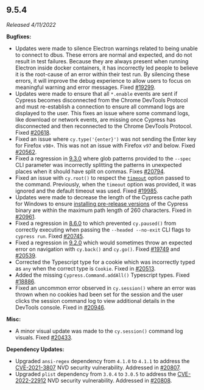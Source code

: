 ## 9.5.4

_Released 4/11/2022_

**Bugfixes:**

- Updates were made to silence Electron warnings related to being unable to
  connect to dbus. These errors are normal and expected, and do not result in
  test failures. Because they are always present when running Electron inside
  docker containers, it has incorrectly led people to believe it is the
  root-cause of an error within their test run. By silencing these errors, it
  will improve the debug experience to allow users to focus on meaningful
  warning and error messages. Fixed
  [#19299](https://github.com/cypress-io/cypress/issues/19299).
- Updates were made to ensure that all `*.enable` events are sent if Cypress
  becomes disconnected from the Chrome DevTools Protocol and must re-establish a
  connection to ensure all command logs are displayed to the user. This fixes an
  issue where some command logs, like download or network events, are missing
  once Cypress has disconnected and then reconnected to the Chrome DevTools
  Protocol. Fixed [#20618](https://github.com/cypress-io/cypress/issues/20618).
- Fixed an issue where `cy.type('{enter}')` was not sending the Enter key for
  Firefox `v98+`. This was not an issue with Firefox `v97` and below. Fixed
  [#20562](https://github.com/cypress-io/cypress/issues/20562).
- Fixed a regression in [9.3.0](/guides/references/changelog#9-3-0) where glob
  patterns provided to the `--spec` CLI parameter was incorrectly splitting the
  patterns in unexpected places when it should have split on commas. Fixes
  [#20794](https://github.com/cypress-io/cypress/issues/20794).
- Fixed an issue with `cy.root()` to respect the
  [`timeout`](/api/commands/root#Arguments) option passed to the command.
  Previously, when the `timeout` option was provided, it was ignored and the
  default timeout was used. Fixed
  [#19985](https://github.com/cypress-io/cypress/issues/19985).
- Updates were made to decrease the length of the Cypress cache path for Windows
  to ensure
  [installing pre-release versions](/guides/getting-started/installing-cypress#Install-pre-release-version)
  of the Cypress binary are within the maximum path length of 260 characters.
  Fixed in [#20961](https://github.com/cypress-io/cypress/pulls/20961).
- Fixed a regression in [8.6.0](/guides/references/changelog#8-6-0) to which
  prevented `cy.paused()` from correctly executing when passing the
  `--headed --no-exit` CLI flags to `cypress run`. Fixed
  [#20745](https://github.com/cypress-io/cypress/issues/20745).
- Fixed a regression in [9.2.0](/guides/references/changelog#9-2-0) which would
  sometimes throw an expected error on navigation with `cy.back()` and
  `cy.go()`. Fixed [#19749](https://github.com/cypress-io/cypress/issues/19749)
  and [#20539](https://github.com/cypress-io/cypress/issues/20539).
- Corrected the Typescript type for a cookie which was incorrectly typed as
  `any` when the correct type is `Cookie`. Fixed in
  [#20513](https://github.com/cypress-io/cypress/pull/20513).
- Added the missing `Cypress.Command.addAll()` Typescript types. Fixed
  [#18886](https://github.com/cypress-io/cypress/issue/18886).
- Fixed an uncommon error observed in `cy.session()` where an error was thrown
  when no cookies had been set for the session and the user clicks the session
  command log to view additional details in the DevTools console. Fixed in
  [#20946](https://github.com/cypress-io/cypress/pull/20946).

**Misc:**

- A minor visual update was made to the `cy.session()` command log visuals.
  Fixed [#20433](https://github.com/cypress-io/cypress/issues/20433).

**Dependency Updates:**

- Upgraded `ansi-regex` dependency from `4.1.0` to `4.1.1` to address the
  [CVE-2021-3807](https://nvd.nist.gov/vuln/detail/CVE-2021-3807) NVD security
  vulnerability. Addressed in
  [#20807](https://github.com/cypress-io/cypress/pull/20807).
- Upgraded `plist` dependency from `3.0.4` to `3.0.5` to address the
  [CVE-2022-22912](https://nvd.nist.gov/vuln/detail/CVE-2022-22912) NVD security
  vulnerability. Addressed in
  [#20808](https://github.com/cypress-io/cypress/pull/20808).

